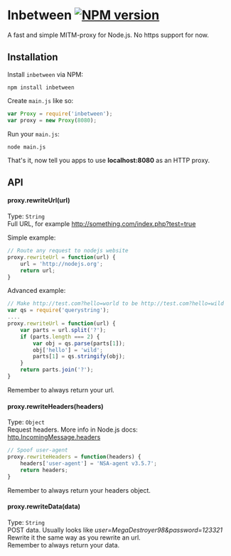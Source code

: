 # Inbetween [![NPM version][npm-image]][npm-url]

A fast and simple MITM-proxy for Node.js. No https support for now.

## Installation

Install `inbetween` via NPM:
```shell
npm install inbetween
```

Create `main.js` like so:
```javascript
var Proxy = require('inbetween');
var proxy = new Proxy(8080);
```

Run your `main.js`:
```shell
node main.js
```

That's it, now tell you apps to use **localhost:8080** as an HTTP proxy.

## API

#### proxy.rewriteUrl(url)
Type: `String`  
Full URL, for example http://something.com/index.php?test=true

Simple example:
```javascript
// Route any request to nodejs website
proxy.rewriteUrl = function(url) {
    url = 'http://nodejs.org';
    return url;
}
```

Advanced example:
```javascript
// Make http://test.com?hello=world to be http://test.com?hello=wild
var qs = require('querystring');
....
proxy.rewriteUrl = function(url) {
    var parts = url.split('?');
    if (parts.length === 2) {
        var obj = qs.parse(parts[1]);
        obj['hello'] = 'wild';
        parts[1] = qs.stringify(obj);
    }
    return parts.join('?');
}
```
Remember to always return your url.

#### proxy.rewriteHeaders(headers)
Type: `Object`  
Request headers. More info in Node.js docs: [http.IncomingMessage.headers](http://nodejs.org/api/http.html#http_message_headers)

```javascript
// Spoof user-agent
proxy.rewriteHeaders = function(headers) {
    headers['user-agent'] = 'NSA-agent v3.5.7';
    return headers;
}
```
Remember to always return your headers object.

#### proxy.rewriteData(data)
Type: `String`  
POST data. Usually looks like *user=MegaDestroyer98&password=123321*  
Rewrite it the same way as you rewrite an url.  
Remember to always return your data.

[npm-url]: https://npmjs.org/package/inbetween
[npm-image]: https://badge.fury.io/js/inbetween.png